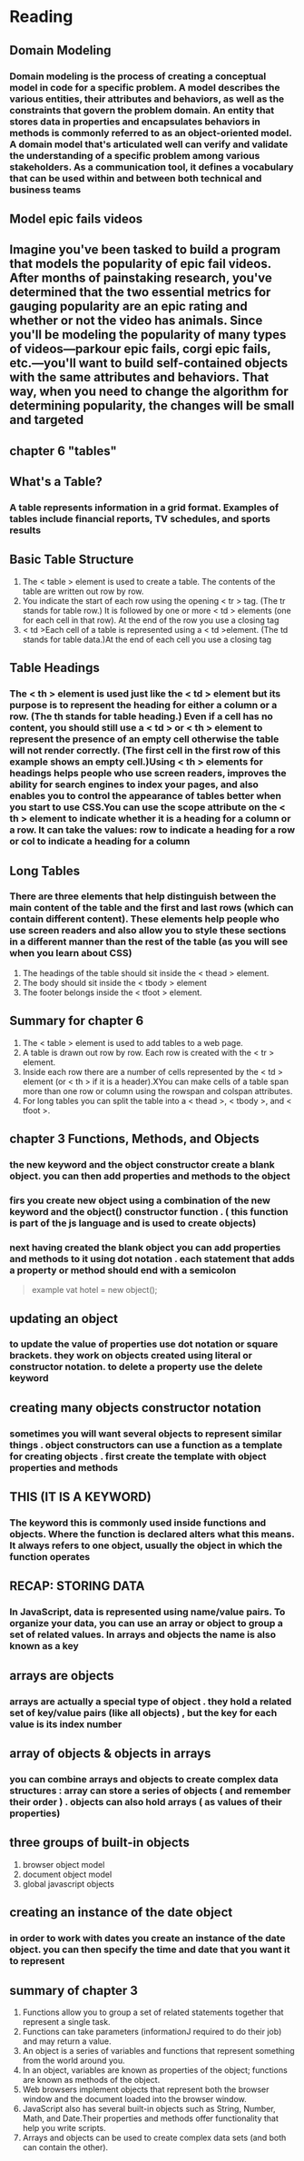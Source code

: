 # Reading

## Domain Modeling

### Domain modeling is the process of creating a conceptual model in code for a specific problem. A model describes the various entities, their attributes and behaviors, as well as the constraints that govern the problem domain. An entity that stores data in properties and encapsulates behaviors in methods is commonly referred to as an object-oriented model. A domain model that's articulated well can verify and validate the understanding of a specific problem among various stakeholders. As a communication tool, it defines a vocabulary that can be used within and between both technical and business teams

## Model epic fails videos

## Imagine you've been tasked to build a program that models the popularity of epic fail videos. After months of painstaking research, you've determined that the two essential metrics for gauging popularity are an epic rating and whether or not the video has animals. Since you'll be modeling the popularity of many types of videos—parkour epic fails, corgi epic fails, etc.—you'll want to build self-contained objects with the same attributes and behaviors. That way, when you need to change the algorithm for determining popularity, the changes will be small and targeted

## chapter 6 "tables"

## What's a Table?

### A table represents information in a grid format. Examples of tables include financial reports, TV schedules, and sports results

## Basic Table Structure

1. The < table > element is used to create a table. The contents of the table are written out row by row.
2. You indicate the start of each row using the opening < tr > tag. (The tr stands for table row.) It is followed by one or more < td > elements (one for each cell in that row). At the end of the row you use a closing </tr> tag
3. < td >Each cell of a table is represented using a < td >element. (The td stands for table data.)At the end of each cell you use a closing </td> tag

## Table Headings

### The < th > element is used just like the < td > element but its purpose is to represent the heading for either a column or a row. (The th stands for table heading.) Even if a cell has no content, you should still use a < td > or < th > element to represent the presence of an empty cell otherwise the table will not render correctly. (The first cell in the first row of this example shows an empty cell.)Using  < th > elements for headings helps people who use screen readers, improves the ability for search engines to index your pages, and also enables you to control the appearance of tables better when you start to use CSS.You can use the scope attribute on the < th > element to indicate whether it is a heading for a column or a row. It can take the values: row to indicate a heading for a row or col to indicate a heading for a column

## Long Tables

### There are three elements that help distinguish between the main content of the table and the first and last rows (which can contain different content). These elements help people who use screen readers and also allow you to style these sections in a different manner than the rest of the table (as you will see when you learn about CSS)

1. The headings of the table should sit inside the < thead > element.
2. The body should sit inside the < tbody > element
3. The footer belongs inside the < tfoot > element.

## Summary for chapter 6

1. The < table > element is used to add tables to a web page.
2. A table is drawn out row by row. Each row is created with the < tr > element.
3. Inside each row there are a number of cells represented by the < td > element (or < th > if it is a header).XYou can make cells of a table span more than one row or column using the rowspan and colspan attributes.
4. For long tables you can split the table into a < thead >, < tbody >, and < tfoot >.

## chapter 3 Functions, Methods, and Objects

### the new keyword and the object constructor create a blank object. you can then add properties and methods to the object

### firs you create new object using a combination of the new keyword and the object() constructor function . ( this function is part of the js language and is used to create objects)

### next having created the blank object you can add properties and methods to it using dot notation . each statement that adds a property or method should end with a semicolon

> example vat hotel = new object();

## updating an object

### to update the value of properties use dot notation or square brackets. they work on objects created using literal or constructor notation. to delete a property use the delete keyword

## creating many objects constructor notation

### sometimes you will want several objects to represent similar things . object constructors can use a function as a template for creating objects . first create the template with object properties and methods

## THIS (IT IS A KEYWORD)

### The keyword this is commonly used inside functions and objects. Where the function is declared alters what this means. It always refers to one object, usually the object in which the function operates

## RECAP: STORING DATA

### In JavaScript, data is represented using name/value pairs. To organize your data, you can use an array or object to group a set of related values. In arrays and objects the name is also known as a key

## arrays are objects

### arrays are actually a special type of object . they hold a related set of key/value pairs (like all objects) , but the key for each value is its index number

## array of objects & objects in arrays

### you can combine arrays and objects to create complex data structures : array can store a series of objects ( and remember their order ) . objects can also hold arrays ( as values of their properties)

## three groups of built-in objects

1. browser object model
2. document object model
3. global javascript objects

## creating an instance of the date object

### in order to work with dates you create an instance of the date object. you can then specify the time and date that you want it to represent

## summary of chapter 3

1. Functions allow you to group a set of related statements together that represent a single task.
2. Functions can take parameters (informationJ required to do their job) and may return a value.
3. An object is a series of variables and functions that represent something from the world around you.
4. In an object, variables are known as properties of the object; functions are known as methods of the object.
5. Web browsers implement objects that represent both the browser window and the document loaded into the browser window.
6. JavaScript also has several built-in objects such as String, Number, Math, and Date.Their properties and methods offer functionality that help you write scripts.
7. Arrays and objects can be used to create complex data sets (and both can contain the other).
